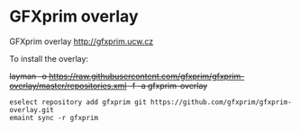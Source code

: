 # GFXprim overlay

GFXprim overlay http://gfxprim.ucw.cz

To install the overlay:

~~layman -o https://raw.githubusercontent.com/gfxprim/gfxprim-overlay/master/repositories.xml -f -a gfxprim-overlay~~

```
eselect repository add gfxprim git https://github.com/gfxprim/gfxprim-overlay.git
emaint sync -r gfxprim
```
